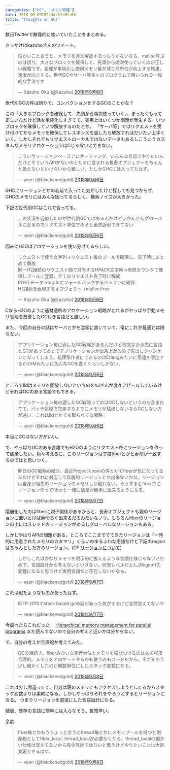 ```yaml
---
categories: ["GC", "メモリ管理"]
date: 2018-09-09T09:34:53+09:00
title: "Thoughts on GCs"
---
```

数日Twitterで散発的に呟いていたことをまとめる。
<!--more-->

きっかけはkazuhoさんのツイート。
<blockquote class="twitter-tweet" data-lang="ja"><p lang="ja" dir="ltr">細かいこと言うと、メモリを逐次解放するつもりがないなら、malloc呼ぶのは誤り。大きなブロックを確保して、先頭から順次使っていくのが正しい戦略です。処理が単純化し使用メモリ量が減り局所性が向上する結果、速度が向上する。世代GCやサーバ等多くのプログラムで用いられる一般的な手法です</p>&mdash; Kazuho Oku (@kazuho) <a href="https://twitter.com/kazuho/status/1037662186544328704?ref_src=twsrc%5Etfw">2018年9月6日</a></blockquote>

世代別GCの件は誤りで、コンパクションをするGCのことかな？

この「大きなブロックを確保して、先頭から順次使っていく」、まったくもって正しいんだけど話を単純化しすぎてて、実用上はいくつか問題が発生する。いつブロックを確保していつ解放するのだとか。
「サーバ等」ではリクエストを受け付けてからメモリを確保してレスポンスを返したら解放すればだいたい上手くいく。しかしそれでもリクエストローカルではないデータもあるしこういうカスタムなメモリアロケーションはCじゃないとできない。

<blockquote class="twitter-tweet" data-lang="ja"><p lang="ja" dir="ltr">こういうリージョンベースアロケーティング、いろんな言語でやりたいんだけどそういうAPIがないのとたまに含まれる長寿オブジェクトをちゃんと扱えないといけないから難しい。たしかGHCには入ってたはず。</p>&mdash; κeen (@blackenedgold) <a href="https://twitter.com/blackenedgold/status/1037669950024871937?ref_src=twsrc%5Etfw">2018年9月6日</a></blockquote>

GHCにリージョンとかの名前で入ってた気がしたけど探しても見つからず。GHCのメモリにはみんな困ってるらしく、検索ノイズが大きかった。

下記の世代別GCはこれで合ってる。

<blockquote class="twitter-tweet" data-lang="ja"><p lang="ja" dir="ltr">この状況を近似したのが世代別GCではあるんだけどいかんせんグローバルに走るのでリクエスト単位でみると全然近似できてない</p>&mdash; κeen (@blackenedgold) <a href="https://twitter.com/blackenedgold/status/1037671958001766400?ref_src=twsrc%5Etfw">2018年9月6日</a></blockquote>


因みにH2Oはアロケーションを使い分けてるらしい。

<blockquote class="twitter-tweet" data-lang="ja"><p lang="ja" dir="ltr">リクエストで使う文字列→リクエスト毎のプールで確保し、完了時にまとめて解放<br>同一H2接続のリクエスト間で共有するHPACK文字列→参照カウンタで確保しプールに登録。全てのリクエスト完了時に解放<br>POSTデータ→tmpfsにフォールバックするバッファに確保<br>H2接続を表現するオブジェクト→malloc/free</p>&mdash; Kazuho Oku (@kazuho) <a href="https://twitter.com/kazuho/status/1037665720761376769?ref_src=twsrc%5Etfw">2018年9月6日</a></blockquote>

CならH2Oのように適材適所のアロケーション戦略がとれるがやっぱり手動メモリ管理を放棄したGC付き言語だと厳しい。

また、今回の自分の話はサーバとかを念頭に置いていて、常にこれが最適とは限らない。

<blockquote class="twitter-tweet" data-lang="ja"><p lang="ja" dir="ltr">アプリケーション毎に適したGC戦略があるんだけど残念ながら先に言語とGCがあってあとでアプリケーションが出来上がるので先出しジャンケンになってしまう。処理系作者にできるのはErlangみたいに用途を限定するかJVMみたいに色んなGCを書くくらいしかない。</p>&mdash; κeen (@blackenedgold) <a href="https://twitter.com/blackenedgold/status/1037673610331095040?ref_src=twsrc%5Etfw">2018年9月6日</a></blockquote>

ところでlldはメモリを開放しないというのをruiさんが度々アピールしているけどそれはGCのある言語でもできる。

<blockquote class="twitter-tweet" data-lang="ja"><p lang="ja" dir="ltr">アプリケーション毎の適したGC戦略ってのはGCしないというのも含まれてて、バッチ処理で完走するまでにメモリが枯渇しないならGCしない方が速い。これはlldとかでも取られてる戦略。</p>&mdash; κeen (@blackenedgold) <a href="https://twitter.com/blackenedgold/status/1037673903894614019?ref_src=twsrc%5Etfw">2018年9月6日</a></blockquote>

本当にGCはない方がいい。

で、やっぱりGCのある言語でもH2Oのようにリクエスト毎にリージョンを作って破棄したい。色々考えるに、このリージョンは丁度fiberとかと寿命が一致するのではと思いつく。

<blockquote class="twitter-tweet" data-lang="ja"><p lang="ja" dir="ltr">昨日のGC戦略の続き。最近Project Loomの件とかでfiberが気になってるんだけどそれに対応して階層的リージョンとか出来ないかな。リージョンは自身か祖先のリージョンのメモリしか触れない。そうするとfiber毎にリージョン作ってfiberと一緒に破棄が簡単に出来るようになる。</p>&mdash; κeen (@blackenedgold) <a href="https://twitter.com/blackenedgold/status/1037965731592196096?ref_src=twsrc%5Etfw">2018年9月7日</a></blockquote>

階層化したのはfiberに親子関係があるからと、長寿オブジェクトも親のリージョンに置いとけば寿命長く出来るだろみたいなノリ。もちろんfiberのリージョンの上にはスレッドのリージョンがあるしグローバルなリージョンもある。

しかしやはりAPIの問題がある。ところでここまででてきたリージョンは「一時的に用意されたメモリのカタマリ」くらいのゆるふわな用語だけど下記のregionはちゃんとした方のリージョン。(CF [リージョンについて](http://keens.github.io/blog/2015/12/09/ri_jonnitsuite/))

<blockquote class="twitter-tweet" data-lang="ja"><p lang="ja" dir="ltr">しかしこれはかなりメモリを明示的に扱えるような言語仕様じゃないとだめで、言語設計から考えないといけない。研究レベルだとλ_{Region}の変種になると思うけど実用言語だと存在しないかなぁ。</p>&mdash; κeen (@blackenedgold) <a href="https://twitter.com/blackenedgold/status/1037966194169372674?ref_src=twsrc%5Etfw">2018年9月7日</a></blockquote>

これは似たようなものがあったはず。

<blockquote class="twitter-tweet" data-lang="ja"><p lang="ja" dir="ltr">ICFP 2016でstack based gcの話があった気がするけど全然覚えてないや</p>&mdash; κeen (@blackenedgold) <a href="https://twitter.com/blackenedgold/status/1037966563280711680?ref_src=twsrc%5Etfw">2018年9月7日</a></blockquote>

今調べたらこれだった。
[Hierarchical memory management for parallel programs](https://dl.acm.org/citation.cfm?id=2951935)
まだ読んでないので自分の考えと近いかは分からない。


で、自分の考えが合理的か考えてみた。

<blockquote class="twitter-tweet" data-lang="ja"><p lang="ja" dir="ltr">GCの話続き。fiberみたいな実行単位とメモリを結びつけるのはある程度合理的。メモリをアロケートするのも使うのもコードだから。それをもう少し細かくしたのが関数単位にしたスタック変数になる。</p>&mdash; κeen (@blackenedgold) <a href="https://twitter.com/blackenedgold/status/1038311836809015297?ref_src=twsrc%5Etfw">2018年9月8日</a></blockquote>

これは少し間違ってて、自分は親のメモリにもアクセスしようとしてるからスタック変数よりは柔軟になる。しかしやっぱりそれをやろうとするとリージョンになる。
つまりリージョンを前提にした言語設計になる。

結局、既存の言語に簡単には入らなそう。世知辛い。

余談

<blockquote class="twitter-tweet" data-lang="ja"><p lang="ja" dir="ltr">fiber毎とかもうちょっと言うとthread毎とかにメモリプールを持つと副産物としてfiber_local, thread_localが必要なくなる。thread_localの細かい仕様は覚えてないから完全互換ではないと思うけどやりたいことは大抵実現できるはず。</p>&mdash; κeen (@blackenedgold) <a href="https://twitter.com/blackenedgold/status/1038351975849459712?ref_src=twsrc%5Etfw">2018年9月8日</a></blockquote>
<script async src="https://platform.twitter.com/widgets.js" charset="utf-8"></script>
